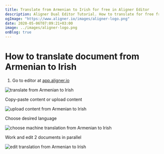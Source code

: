 ```yaml
---
title: Translate from Armenian to Irish for free in Aligner Editor
description: Aligner Dual Editor Tutorial. How to translate for free from Armenian to Irish. Aligner is multilingual document management platform. 
ogImage: "https://www.aligner.io/images/aligner-logo.png"
date: 2020-05-06T07:09:21+03:00
image: ../images/aligner-logo.png
onBlog: true
---
```


# How to translate document from Armenian to Irish

1. Go to editor at [app.aligner.io](https://app.aligner.io "Aligner App web page")

![translate from Armenian to Irish](../aligner-blank-editor.png "translate from Armenian to Irish")

Copy-paste content or upload content

![upload content from Armenian to Irish](../aligner-uploaded-document.png "upload content from Armenian to Irish")

Choose desired language

![choose machine translation from Armenian to Irish](../aligner-language-dropdown.png "choose machine translation from Armenian to Irish")

Work and edit 2 documents in parallel

![edit translation from Armenian to Irish](../aligner-double-sitded-editor.png "edit translation from Armenian to Irish")

